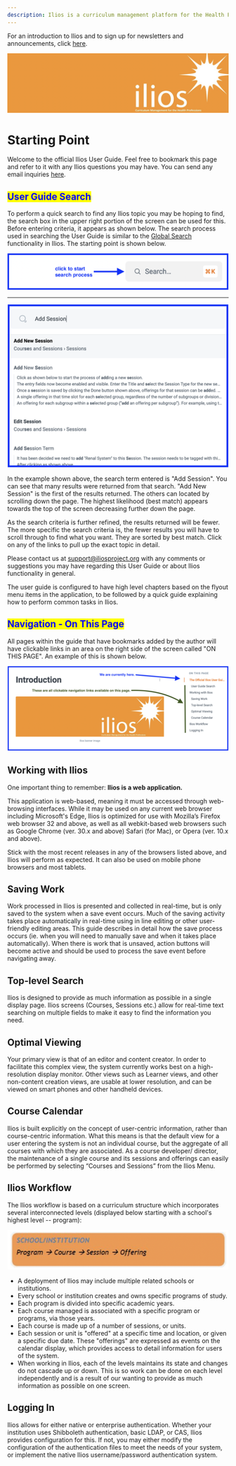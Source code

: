 ```yaml
---
description: Ilios is a curriculum management platform for the Health Professions educational community. It is a user-friendly, flexible, and robust web application. Ilios collects, manages, analyzes, and delivers curricular information.
---
```

For an introduction to Ilios and to sign up for newsletters and announcements, click [here](https://www.iliosproject.org/about/).

![Ilios banner image](images/introduction/ilios_banner.png)

# Starting Point

Welcome to the official Ilios User Guide. Feel free to bookmark this page and refer to it with any Ilios questions you may have. You can send any email inquiries [here](mailto:support@iliosproject.org).

## <mark style="color:blue;">User Guide Search</mark>

To perform a quick search to find any Ilios topic you may be hoping to find, the search box in the upper right portion of the screen can be used for this. Before entering criteria, it appears as shown below. The search process used in searching the User Guide is similar to the [Global Search](https://iliosproject.gitbook.io/ilios-user-guide/dashboard/search) functionality in Ilios. The starting point is shown below.

![Click to search](images/introduction/click_to_search.png)

---------

![User guide search](images/introduction/user_guide_search.png)

In the example shown above, the search term entered is "Add Session". You can see that many results were returned from that search. "Add New Session" is the first of the results returned. The others can located by scrolling down the page. The highest likelihood (best match) appears towards the top of the screen decreasing further down the page.

As the search criteria is further refined, the results returned will be fewer. The more specific the search criteria is, the fewer results you will have to scroll through to find what you want. They are sorted by best match. Click on any of the links to pull up the exact topic in detail.

Please contact us at [support@iliosproject.org](mailto:support@iliosproject.org) with any comments or suggestions you may have regarding this User Guide or about Ilios functionality in general.

The user guide is configured to have high level chapters based on the flyout menu items in the application, to be followed by a quick guide explaining how to perform common tasks in Ilios.

## <mark style="color:blue;">Navigation - On This Page</mark>

All pages within the guide that have bookmarks added by the author will have clickable links in an area on the right side of the screen called "ON THIS PAGE". An example of this is shown below.

![On this page](images/introduction/on_this_page.png)

## Working with Ilios

One important thing to remember: **Ilios is a web application.**

This application is web-based, meaning it must be accessed through web-browsing interfaces. While it may be used on any current web browser including Microsoft's Edge, Ilios is optimized for use with Mozilla’s Firefox web browser 32 and above, as well as all webkit-based web browsers such as Google Chrome (ver. 30.x and above) Safari (for Mac), or Opera (ver. 10.x and above).

Stick with the most recent releases in any of the browsers listed above, and Ilios will perform as expected. It can also be used on mobile phone browsers and most tablets.

## Saving Work

Work processed in Ilios is presented and collected in real-time, but is only saved to the system when a save event occurs. Much of the saving activity takes place automatically in real-time using in line editing or other user-friendly editing areas. This guide describes in detail how the save process occurs (ie. when you will need to manually save and when it takes place automatically). When there is work that is unsaved, action buttons will become active and should be used to process the save event before navigating away.

## Top-level Search

Ilios is designed to provide as much information as possible in a single display page. Ilios screens (Courses, Sessions etc.) allow for real-time text searching on multiple fields to make it easy to find the information you need.

## Optimal Viewing

Your primary view is that of an editor and content creator. In order to facilitate this complex view, the system currently works best on a high-resolution display monitor. Other views such as Learner views, and other non-content creation views, are usable at lower resolution, and can be viewed on smart phones and other handheld devices.

## Course Calendar

Ilios is built explicitly on the concept of user-centric information, rather than course-centric information. What this means is that the default view for a user entering the system is not an individual course, but the aggregate of all courses with which they are associated. As a course developer/ director, the maintenance of a single course and its sessions and offerings can easily be performed by selecting “Courses and Sessions” from the Ilios Menu.

## Ilios Workflow

The Ilios workflow is based on a curriculum structure which incorporates several interconnected levels (displayed below starting with a school's highest level -- program):

![Interconnected](images/introduction/inter_connected.png)

* A deployment of Ilios may include multiple related schools or institutions.
* Every school or institution creates and owns specific programs of study.
* Each program is divided into specific academic years.
* Each course managed is associated with a specific program or programs, via those years.
* Each course is made up of a number of sessions, or units.
* Each session or unit is "offered" at a specific time and location, or given a specific due date. These "offerings" are expressed as events on the calendar display, which provides access to detail information for users of the system.
* When working in Ilios, each of the levels maintains its state and changes do not cascade up or down.  This is so work can be done on each level independently and is a result of our wanting to provide as much information as possible on one screen.

## Logging In

Ilios allows for either native or enterprise authentication. Whether your institution uses Shibboleth authentication, basic LDAP, or CAS, Ilios provides configuration for this. If not, you may either modify the configuration of the authentication files to meet the needs of your system, or implement the native Ilios username/password authentication system.
